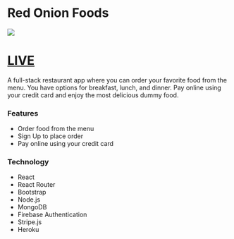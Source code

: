 # Red Onion Foods
![](https://i.ibb.co/p213QhN/image.png)
# [LIVE](https://e-restaurant-27e3c.firebaseapp.com/)

A full-stack restaurant app where you can order your favorite food from the menu. You have options for breakfast, lunch, and dinner. Pay online using your credit card and enjoy the most delicious dummy food.

### Features
- Order food from the menu
- Sign Up to place order
- Pay online using your credit card

### Technology
- React
- React Router
- Bootstrap
- Node.js
- MongoDB
- Firebase Authentication
- Stripe.js
- Heroku
